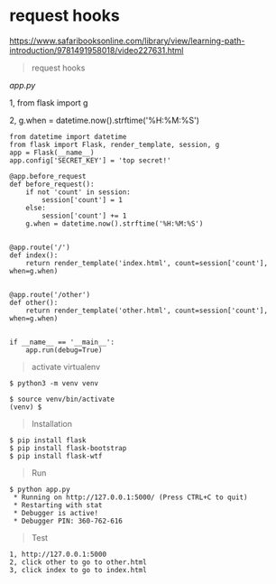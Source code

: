 # request hooks

https://www.safaribooksonline.com/library/view/learning-path-introduction/9781491958018/video227631.html

> request hooks

*app.py*

1, from flask import g

2, g.when = datetime.now().strftime('%H:%M:%S')

```
from datetime import datetime
from flask import Flask, render_template, session, g
app = Flask(__name__)
app.config['SECRET_KEY'] = 'top secret!'

@app.before_request
def before_request():
    if not 'count' in session:
        session['count'] = 1
    else:
        session['count'] += 1
    g.when = datetime.now().strftime('%H:%M:%S')


@app.route('/')
def index():
    return render_template('index.html', count=session['count'], when=g.when)


@app.route('/other')
def other():
    return render_template('other.html', count=session['count'], when=g.when)


if __name__ == '__main__':
    app.run(debug=True)
```

> activate virtualenv

```
$ python3 -m venv venv

$ source venv/bin/activate
(venv) $ 
```

> Installation

```
$ pip install flask
$ pip install flask-bootstrap
$ pip install flask-wtf
```

> Run

```
$ python app.py 
 * Running on http://127.0.0.1:5000/ (Press CTRL+C to quit)
 * Restarting with stat
 * Debugger is active!
 * Debugger PIN: 360-762-616
```

> Test

```
1, http://127.0.0.1:5000
2, click other to go to other.html
3, click index to go to index.html
```
